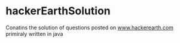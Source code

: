 # hackerEarthSolution

Conatins the solution of questions posted on  www.hackerearth.com primiraly written in java
